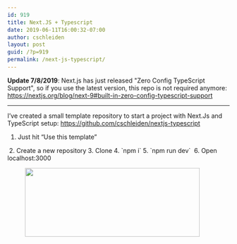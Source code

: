 ```yaml
---
id: 919
title: Next.JS + Typescript
date: 2019-06-11T16:00:32-07:00
author: cschleiden
layout: post
guid: /?p=919
permalink: /next-js-typescript/
---
```


**Update 7/8/2019**: 
Next.js has just released "Zero Config TypeScript Support", so if you use the latest version, this repo is not required anymore:
https://nextjs.org/blog/next-9#built-in-zero-config-typescript-support

---

I&#8217;ve created a small template repository to start a project with Next.Js and TypeScript setup: <https://github.com/cschleiden/nextjs-typescript>

  1. Just hit &#8220;Use this template&#8221;  
<img scale="0" class="wp-image-920" style="width: 150px;" src="/assets/wp-content/uploads/2019/06/image.png" alt="" srcset="/assets/wp-content/uploads/2019/06/image.png 346w, /assets/wp-content/uploads/2019/06/image-300x104.png 300w" sizes="(max-width: 346px) 100vw, 346px" /> 
  2. Create a new repository
  3. Clone
  4. `npm i` 
  5. `npm run dev`  
<img scale="0" class="wp-image-922" style="width: 400px;" src="/assets/wp-content/uploads/2019/06/image-2.png" alt="" srcset="/assets/wp-content/uploads/2019/06/image-2.png 1300w, /assets/wp-content/uploads/2019/06/image-2-300x200.png 300w, /assets/wp-content/uploads/2019/06/image-2-768x513.png 768w, /assets/wp-content/uploads/2019/06/image-2-1024x684.png 1024w, /assets/wp-content/uploads/2019/06/image-2-700x467.png 700w" sizes="(max-width: 1300px) 100vw, 1300px" /> 
  6. Open localhost:3000

<div class="wp-block-image">
  <figure class="aligncenter is-resized"><img src="/assets/wp-content/uploads/2019/06/image-3.png" alt="" class="wp-image-923" width="396" height="156" srcset="/assets/wp-content/uploads/2019/06/image-3.png 678w, /assets/wp-content/uploads/2019/06/image-3-300x119.png 300w" sizes="(max-width: 396px) 100vw, 396px" /></figure>
</div>